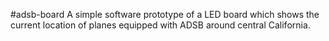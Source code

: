 #adsb-board
A simple software prototype of a LED board which shows the current location of planes equipped with ADSB around central California.

